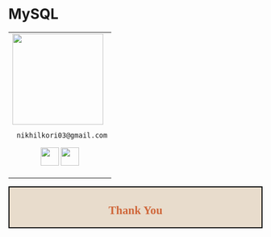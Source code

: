 # MySQL

<table>
<tr>
<td>
     <img src="https://avatars.githubusercontent.com/u/152955475?s=400&u=a4c92fe2b757b82173b9469b771153177034a7ab&v=4" width="180"/>
     
     nikhilkori03@gmail.com

<p align="center">
<a href = "https://github.com/Nikhilkori03"><img src = "http://www.iconninja.com/files/241/825/211/round-collaboration-social-github-code-circle-network-icon.svg" width="36" height = "36"/></a>
<a href = "https://www.linkedin.com/in/nikhil-kori-31664a2a3//"><img src = "http://www.iconninja.com/files/863/607/751/network-linkedin-social-connection-circular-circle-media-icon.svg" width="36" height="36"/></a>
</p>
</td>
</tr> 
  </table>

<div style="display:fill;
            border-radius: false;
            border-style: solid;
            border-color:#000000;
            border-style: false;
            border-width: 2px;
            color:#CF673A;
            font-size:15px;
            font-family: Georgia;
            background-color:#E8DCCC;
            text-align:center;
            letter-spacing:0.1px;
            padding: 0.1em;">

## Thank You
